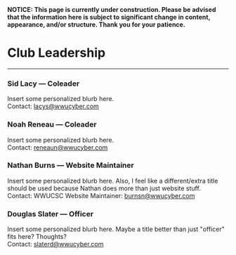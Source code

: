 <div className="annoyingStickyBanner"><b>NOTICE: This page is currently under construction. Please be advised that the information here is subject to significant change in content, appearance, and/or structure. Thank you for your patience.</b></div>

# Club Leadership
---
### Sid Lacy — Coleader
Insert some personalized blurb here.  
Contact: [lacys@wwucyber.com](mailto:lacys@wwucyber.com?subject=Hello!)  
### Noah Reneau — Coleader
Insert some personalized blurb here.  
Contact: [reneaun@wwucyber.com](mailto:reneaun@wwucyber.com?subject=Hello!)  
### Nathan Burns — Website Maintainer
Insert some personalized blurb here. Also, I feel like a different/extra title should be used because Nathan does more than just website stuff.  
Contact: WWUCSC Website Maintainer: [burnsn@wwucyber.com](mailto:burnsn@wwucyber.com?subject=Hello!)  
### Douglas Slater — Officer
Insert some personalized blurb here. Maybe a title better than just "officer" fits here? Thoughts?  
Contact: [slaterd@wwucyber.com](mailto:slaterd@wwucyber.com?subject=Hello!)

